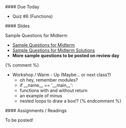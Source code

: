 <article class="due" markdown="block">
####  Due Today

* Quiz #6 (Functions)


<!--
* Homework
-->

</article>

<article class="slides" markdown="block">
####  Slides


Sample Questions for Midterm

* [Sample Questions for Midterm](resources/handouts/midterm_1/midterm_1_practice.pdf)
* [Sample Questions for Midterm Solutions](resources/handouts/midterm_1/midterm_1_practice_solutions.pdf)
* __More sample questions to be posted on review day__ 

{% comment %}
* Workshop / Warm - Up (Maybe... or next class?)
    * oh hey, remember modules?
    * if \_\_name\_\_ == '\_\_main\_\_':
    * functions with and without return
    * an example of minus
    * nested loops to draw a box!?
{% endcomment %}

<!--
* [Slides](classes/01/intro.html)
-->

</article>

<article class="assignments" markdown="block">
####  Assignments / Readings		

To be posted!


</article>


